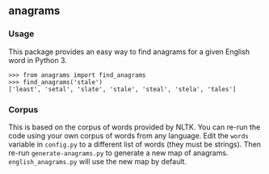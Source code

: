 ## anagrams

### Usage
This package provides an easy way to find anagrams for a given English word in Python 3.

```
>>> from anagrams import find_anagrams
>>> find_anagrams('stale')
['least', 'setal', 'slate', 'stale', 'steal', 'stela', 'tales']
```


### Corpus

This is based on the corpus of words provided by NLTK. You can re-run the code using your own corpus of words from any language. Edit the `words` variable in `config.py` to a different list of words (they must be strings). Then re-run `generate-anagrams.py` to generate a new map of anagrams. `english_anagrams.py` will use the new map by default.
